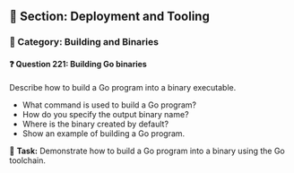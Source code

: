 ## 📘 Section: Deployment and Tooling
### 🔹 Category: Building and Binaries
#### ❓ Question 221: Building Go binaries

Describe how to build a Go program into a binary executable.

- What command is used to build a Go program?
- How do you specify the output binary name?
- Where is the binary created by default?
- Show an example of building a Go program.

🔧 **Task:** Demonstrate how to build a Go program into a binary using the Go toolchain.
